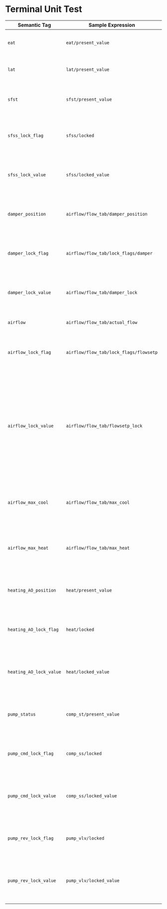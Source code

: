 # Terminal Unit Test

| Semantic Tag | Sample Expression | Description |
| - | - | - |
| `eat` | `eat/present_value` | Monitors entering air temperature (*&deg;F*). |
| `lat` | `lat/present_value` | Monitors leaving air temperature (*&deg;F*). |
| `sfst` | `sfst/present_value` | Monitors supply fan status (either `true` or `false`). |
| `sfss_lock_flag` | `sfss/locked` | Controls whether the supply fan command is locked or unlocked. |
| `sfss_lock_value` | `sfss/locked_value` | When the supply fan command is locked, it assumes this value. |
| `damper_position` | `airflow/flow_tab/damper_position` | Monitors the actual damper position (between `0` and `100`). |
| `damper_lock_flag` | `airflow/flow_tab/lock_flags/damper` | Controls whether damper position is locked or unlocked. |
| `damper_lock_value` | `airflow/flow_tab/damper_lock` | When damper position is locked, it assumes this value. |
| `airflow` | `airflow/flow_tab/actual_flow` | Monitors airflow in units of *cfm*. |
| `airflow_lock_flag` | `airflow/flow_tab/lock_flags/flowsetp` | Controls whether the airflow setpoint is locked or unlocked. |
| `airflow_lock_value` | `airflow/flow_tab/flowsetp_lock` | When the airflow setpoint is locked, it assumes this value. In the absence of other control, the damper position automatically fluctuates in an attempt to maintain airflow setpoint. |
| `airflow_max_cool` | `airflow/flow_tab/max_cool` | Monitors the maximum cooling airflow design parameter (*cfm*). |
| `airflow_max_heat` | `airflow/flow_tab/max_heat` | Monitors the maximum heating airflow design parameter (*cfm*). |
| `heating_AO_position` | `heat/present_value` | Monitors the percentage of active heating (between `0` and `100`). |
| `heating_AO_lock_flag` | `heat/locked` | Whether the active heating percentage is locked or unlocked. |
| `heating_AO_lock_value` | `heat/locked_value` | When the active heating percentage is locked, it assumes this value. |
| `pump_status` | `comp_st/present_value` | Monitors heat pump compressor status (either `true` or `false`). |
| `pump_cmd_lock_flag` | `comp_ss/locked` | Whether the heat pump compressor command is locked or unlocked. |
| `pump_cmd_lock_value` | `comp_ss/locked_value` | When the heat pump compressor command is locked, it assumes this value. |
| `pump_rev_lock_flag` | `pump_vlv/locked` | Whether the heat pump reversing valve is locked or unlocked |
| `pump_rev_lock_value` | `pump_vlv/locked_value` | When the heat pump reversing valve is locked, it assumes this value. |

